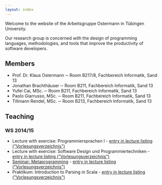 ```yaml
---
layout: index
---
```


Welcome to the website of the Arbeitsgruppe Ostermann in Tübingen University.

Our research group is concerned with the design of programming languages, methodologies, and tools that improve the productivity of software developers.

## Members
* Prof. Dr. Klaus Ostermann ─ Room B217/8, Fachbereich Informatik, Sand 13
* Jonathan Brachthäuser ─ Room B211, Fachbereich Informatik, Sand 13
* Yufei Cai, MSc. ─ Room B211, Fachbereich Informatik, Sand 13
* Paolo Giarrusso, MSc. ─ Room B211, Fachbereich Informatik, Sand 13
* Tillmann Rendel, MSc. ─ Room B213, Fachbereich Informatik, Sand 13

## Teaching

### WS 2014/15

* Lecture with exercise: Programmiersprachen I - [entry in lecture listing ("Vorlesungsverzeichnis")](http://campus.verwaltung.uni-tuebingen.de/lsfpublic/rds?state=verpublish&status=init&vmfile=no&publishid=113711&moduleCall=webInfo&publishConfFile=webInfo&publishSubDir=veranstaltung)
* Lecture with exercise: Software Design und Programmiertechniken - [entry in lecture listing ("Vorlesungsverzeichnis")](http://campus.verwaltung.uni-tuebingen.de/lsfpublic/rds?state=verpublish&status=init&vmfile=no&publishid=113720&moduleCall=webInfo&publishConfFile=webInfo&publishSubDir=veranstaltung)
* [Seminar: Metaprogramming](ws14-metaprogramming.html) - [entry in lecture listing ("Vorlesungsverzeichnis")](http://campus.verwaltung.uni-tuebingen.de/lsfpublic/rds?state=verpublish&status=init&vmfile=no&publishid=114223&moduleCall=webInfo&publishConfFile=webInfo&publishSubDir=veranstaltung)
* Praktikum: Introduction to Parsing in Scala - [entry in lecture listing ("Vorlesungsverzeichnis")](http://campus.verwaltung.uni-tuebingen.de/lsfpublic/rds?state=verpublish&status=init&vmfile=no&publishid=113956&moduleCall=webInfo&publishConfFile=webInfo&publishSubDir=veranstaltung)
